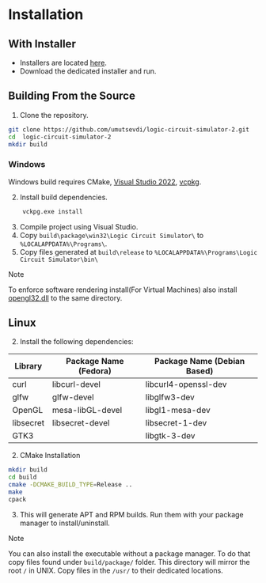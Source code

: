 # Installation

## With Installer
* Installers are located [here](https://github.com/umutsevdi/logic-circuit-simulator-2/releases/tag/v0.01).
* Download the dedicated installer and run.

## Building From the Source

1. Clone the repository.
```sh
git clone https://github.com/umutsevdi/logic-circuit-simulator-2.git
cd  logic-circuit-simulator-2
mkdir build
```

### Windows
Windows build requires CMake,
[Visual Studio 2022](https://visualstudio.microsoft.com/downloads/),
[vcpkg](https://vcpkg.io/en/).

2. Install build dependencies.
```bat
    vckpg.exe install
```
3. Compile project using Visual Studio.
4. Copy `build\package\win32\Logic Circuit Simulator\` to `%LOCALAPPDATA%\Programs\`.
5. Copy files generated at `build\release` to
`%LOCALAPPDATA%\Programs\Logic Circuit Simulator\bin\`

> [!NOTE]
> To enforce software rendering install(For Virtual Machines)
> also install [opengl32.dll](https://downloads.fdossena.com/geth.php?r=mesa64-latest)
> to the same directory.

## Linux
2. Install the following dependencies:

|Library|Package Name (Fedora)| Package Name (Debian Based)|
|---------|-------|---|
|curl     |libcurl-devel|libcurl4-openssl-dev|
|glfw     |glfw-devel|libglfw3-dev|
|OpenGL   |mesa-libGL-devel|libgl1-mesa-dev|
|libsecret|libsecret-devel|libsecret-1-dev|
| GTK3| |libgtk-3-dev|

2. CMake Installation
```sh
mkdir build
cd build
cmake -DCMAKE_BUILD_TYPE=Release ..
make 
cpack
```
3. This will generate APT and RPM builds. Run them with your package manager
to install/uninstall.

> [!NOTE]
> You can also install the executable without a package manager.
> To do that copy files found under `build/package/` folder. This directory will
> mirror the root `/` in UNIX. Copy files in the `/usr/`
> to their dedicated locations.
